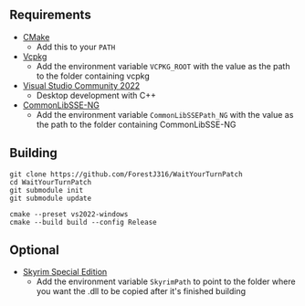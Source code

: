 ## Requirements
* [CMake](https://cmake.org/)
	* Add this to your `PATH`
* [Vcpkg](https://github.com/microsoft/vcpkg)
	* Add the environment variable `VCPKG_ROOT` with the value as the path to the folder containing vcpkg
* [Visual Studio Community 2022](https://visualstudio.microsoft.com/)
	* Desktop development with C++
* [CommonLibSSE-NG](https://github.com/alandtse/CommonLibVR/tree/ng)
	* Add the environment variable `CommonLibSSEPath_NG` with the value as the path to the folder containing CommonLibSSE-NG

## Building
```
git clone https://github.com/ForestJ316/WaitYourTurnPatch
cd WaitYourTurnPatch
git submodule init
git submodule update

cmake --preset vs2022-windows
cmake --build build --config Release
```

## Optional
* [Skyrim Special Edition](https://store.steampowered.com/app/489830)
	* Add the environment variable `SkyrimPath` to point to the folder where you want the .dll to be copied after it's finished building
